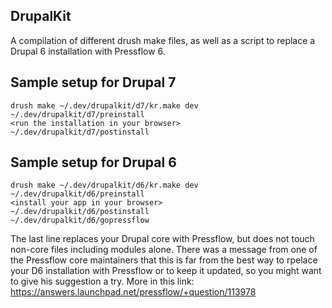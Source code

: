 ## DrupalKit

A compilation of different drush make files, as well as a script to replace a Drupal 6 installation with Pressflow 6.

## Sample setup for Drupal 7

    drush make ~/.dev/drupalkit/d7/kr.make dev
    ~/.dev/drupalkit/d7/preinstall
    <run the installation in your browser>
    ~/.dev/drupalkit/d7/postinstall

## Sample setup for Drupal 6

    drush make ~/.dev/drupalkit/d6/kr.make dev
    ~/.dev/drupalkit/d6/preinstall
    <install your app in your browser>
    ~/.dev/drupalkit/d6/postinstall
    ~/.dev/drupalkit/d6/gopressflow

The last line replaces your Drupal core with Pressflow, but does not touch non-core files including modules alone. There was a message from one of the Pressflow core maintainers that this is far from the best way to rpelace your D6 installation with Pressflow or to keep it updated, so you might want to give his suggestion a try. More in this link:
https://answers.launchpad.net/pressflow/+question/113978